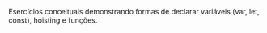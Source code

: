 Esercícios conceituais demonstrando formas de declarar variáveis (var, let, const), hoisting e funções.